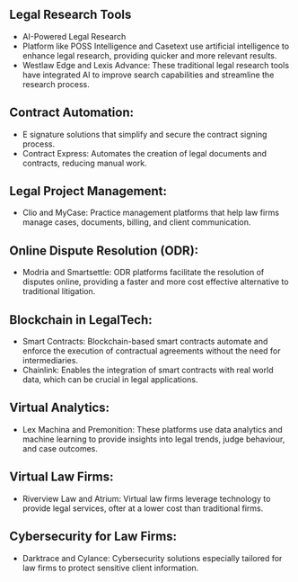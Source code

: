 ## Legal Research Tools
  - AI-Powered Legal Research
  - Platform like POSS Intelligence and Casetext use artificial intelligence to enhance legal research, providing quicker and more relevant results.
  - Westlaw Edge and Lexis Advance: These traditional legal research tools have integrated AI to improve search capabilities and streamline the research process.

## Contract Automation:
 - E signature solutions that simplify and secure the contract signing process.
 - Contract Express: Automates the creation of legal documents and contracts, reducing manual work.

## Legal Project Management:
 - Clio and MyCase: Practice management platforms that help law firms manage cases, documents, billing, and client communication.


## Online Dispute Resolution (ODR):
 - Modria and Smartsettle: ODR platforms facilitate the resolution of disputes online, providing a faster and more cost effective alternative to traditional litigation.

## Blockchain in LegalTech:
 - Smart Contracts: Blockchain-based smart contracts automate and enforce the execution of contractual agreements without the need for intermediaries.
 - Chainlink: Enables the integration of smart contracts with real world data, which can be crucial in legal applications.

## Virtual Analytics:
 - Lex Machina and Premonition: These platforms use data analytics and machine learning to provide insights into legal trends, judge behaviour, and case outcomes.

## Virtual Law Firms:
  - Riverview Law and Atrium: Virtual law firms leverage technology to provide legal services, ofter at a lower cost than traditional firms.

## Cybersecurity for Law Firms:
 - Darktrace and Cylance: Cybersecurity solutions especially tailored for law firms to protect sensitive client information.

   





